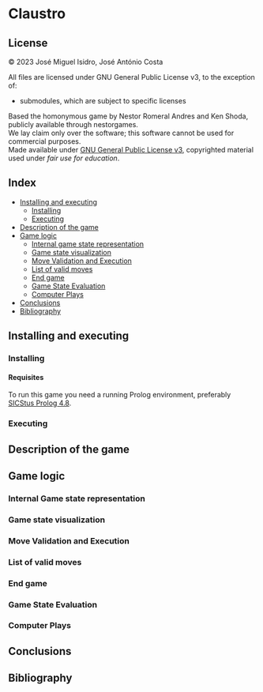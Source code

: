 <!--
(C) 2023 José Miguel Isidro, José António Costa
Distributed under the terms of the GNU General Public License, version 3
-->

# Claustro


## License

© 2023 José Miguel Isidro, José António Costa

All files are licensed under GNU General Public License v3, to the exception of:
- submodules, which are subject to specific licenses

Based the homonymous game by Nestor Romeral Andres and Ken Shoda, publicly available through nestorgames.  
We lay claim only over the software; this software cannot be used for commercial purposes.  
Made available under [GNU General Public License v3](LICENSE), copyrighted material used under *fair use for education*.

## Index 

- [Installing and executing](#installing-and-executing)
  - [Installing](#installing)
  - [Executing](#executing)
- [Description of the game](#description-of-the-game)
- [Game logic](#game-logic)
  - [Internal game state representation](#internal-game-state-representation)
  - [Game state visualization](#game-state-visualization)
  - [Move Validation and Execution](#move-validation-and-execution)
  - [List of valid moves](#list-of-valid-moves)
  - [End game](#end-game)
  - [Game State Evaluation](#game-state-evaluation)
  - [Computer Plays](#computer-plays)
- [Conclusions](#conclusions)
- [Bibliography](#bibliography)


## Installing and executing

### Installing

#### Requisites

To run this game you need a running Prolog environment, preferably [SICStus Prolog 4.8](https://sicstus.sics.se/).

### Executing

## Description of the game

## Game logic


### Internal Game state representation

### Game state visualization

### Move Validation and Execution

### List of valid moves

### End game

### Game State Evaluation

### Computer Plays


## Conclusions

## Bibliography

